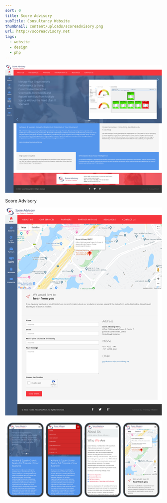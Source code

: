 ```yaml
---
sort: 0
title: Score Advisory
subTitle: Consultancy Website
thumbnail: content/uploads/scoreadvisory.png
url: http://scoreadvisory.net
tags:
  - website
  - design
  - php
---
```


![Score](content/uploads/scoreadvisory-home.png)

Score Advisory

![Score](content/uploads/scoreadvisory-contact.png)


![Score](content/uploads/scoreadvisory-responsive.png)
